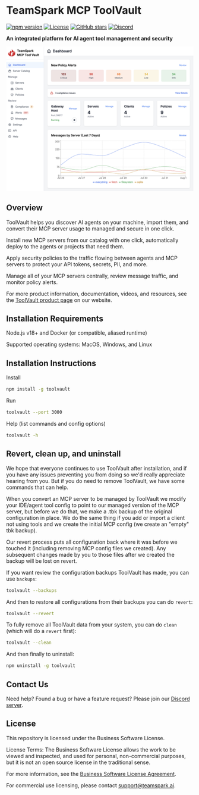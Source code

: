 # TeamSpark MCP ToolVault

[![npm version](https://img.shields.io/npm/v/toolvault.svg)](https://www.npmjs.com/package/toolvault)
[![License](https://img.shields.io/badge/License-Business%20Software%20License-blue.svg)](https://github.com/TeamSparkAI/toolvault/blob/main/LICENSE.md)
[![GitHub stars](https://img.shields.io/github/stars/TeamSparkAI/toolvault.svg)](https://github.com/TeamSparkAI/toolvault/stargazers)
[![Discord](https://img.shields.io/discord/1401626396584968234?label=Discord&logo=discord)](https://discord.gg/Z2dh4ATXnB)

**An integrated platform for AI agent tool management and security**

![ToolVault Dashboard](public/ss_dashboard.png)

## Overview

ToolVault helps you discover AI agents on your machine, import them, and convert their MCP server usage to managed and secure in one click.

Install new MCP servers from our catalog with one click, automatically deploy to the agents or projects that need them.

Apply security policies to the traffic flowing between agents and MCP servers to protect your API tokens, secrets, PII, and more.

Manage all of your MCP servers centrally, review message traffic, and monitor policy alerts.

For more product information, documentation, videos, and resources, see the [ToolVault product page](https://teamspark.ai/toolvault) on our website.

## Installation Requirements

Node.js v18+ and Docker (or compatible, aliased runtime)

Supported operating systems: MacOS, Windows, and Linux

## Installation Instructions

Install

```bash
npm install -g toolvault
```

Run

```bash
toolvault --port 3000
```

Help (list commands and config options)

```bash
toolvault -h
```

## Revert, clean up, and uninstall

We hope that everyone continues to use ToolVault after installation, and if you have any issues preventing you from doing so
we'd really appreciate hearing from you.  But if you do need to remove ToolVault, we have some commands that can help.

When you convert an MCP server to be managed by ToolVault we modify your IDE/agent tool config to point to our managed version
of the MCP server, but before we do that, we make a .tbk backup of the original configuration in place.  We do the same thing
if you add or import a client not using tools and we create the initial MCP config (we create an "empty" tbk backup).

Our revert process puts all configuration back where it was before we touched it (including removing MCP config files we created).
Any subsequent changes made by you to those files after we created the backup will be lost on revert.  

If you want review the configuration backups ToolVault has made, you can use `backups`:

```bash
toolvault --backups
```

And then to restore all configurations from their backups you can do `revert`:

```bash
toolvault --revert
```

To fully remove all ToolVault data from your system, you can do `clean` (which will do a `revert` first):

```bash
toolvault --clean
```

And then finally to uninstall:

```bash
npm uninstall -g toolvault
```

## Contact Us

Need help? Found a bug or have a feature request? Please join our [Discord server](https://discord.gg/Z2dh4ATXnB).

## License

This repository is licensed under the Business Software License.

License Terms: The Business Software License allows the work to be viewed and inspected, and used for personal, non-commercial purposes,
but it is not an open source license in the traditional sense. 

For more information, see the [Business Software License Agreement](LICENSE.md).

For commercial use licensing, please contact support@teamspark.ai.